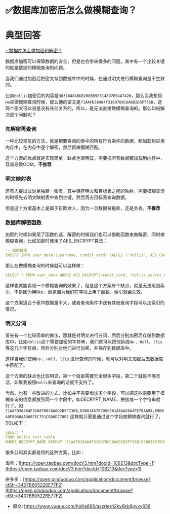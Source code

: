 # ✅数据库加密后怎么做模糊查询？
<!--page header-->

<a name="Liocx"></a>
# 典型回答

[✅数据库怎么做加密和解密？](https://www.yuque.com/hollis666/axzrte/xg32pfnstsrh9pdp?view=doc_embed)

数据库加密可以保障数据的安全，但是也会带来很多的问题，其中有一个比较关键的就是数据的模糊查询的问题。

当我们通过加密后把密文存到数据库中的时候，在通过明文进行模糊查询是不生效的。

比如`Hollis`加密后的内容是`363164846D8200899E314897E64A7420`，那么当我想用`Ho`来做模糊查询时候，那么他的密文是`71AAFD38484F3160708C6A6D2D5F736B`，这两个密文可以说是没有任何关系的，所以，是无法直接做模糊查询的。那么如何解决这个问题呢？

<a name="Mobia"></a>
### 先解密再查询

一种比较常见的方法，就是把要查询的表中的所有符合条件的数据，都加载到应用内存中，在内存中逐个解密，然后再做模糊匹配。

这个方案的优点就是实现简单，缺点也很明显，需要把所有数据都加载到内存中，容易导致OOM。**不推荐**

<a name="mgwjT"></a>
### 明文映射表

还有人提出过说单独建一张表，其中保存明文和目标表之间的映射，需要模糊查询的时候先去明文映射表中查到主键，然后再去目标表查询数据。

但是这个方案基本上是属于自欺欺人，因为一旦数据被拖库，还是会丢。**不推荐**

<a name="ypCpL"></a>
### 数据库解密函数

加密的时候如果用了函数的话，解密的时候我们也可以借助函数来做解密，同时做模糊查询，比如加密时使用了AES_ENCRYPT算法：

```yaml
-- 加密数据
INSERT INTO user_data (username, credit_card) VALUES ('Hollis', AES_ENCRYPT('1234-5678-9012-3456', 'hollis_secret_key'));
```


那么在做模糊查询的时候就可以这样做：

```yaml
SELECT * FROM user_data WHERE AES_DECRYPT(credit_card, 'hollis_secret_key') like 'Hol%';
```

这样也就能实现一个模糊查询的效果了，但是这个方案有个缺点，就是无法用到索引，不是因为用like，而是因为我们在字段上用了函数，索引就会失效。

这个方案适合于表中数据量不大，或者查询条件中还有其他查询字段可以走索引的情况。

<a name="cy8qf"></a>
### 明文分词

首先有一个比较简单的做法，那就是对明文进行分词，然后分别加密后存储到数据库中，比如`Hollis`这个需要加密的字符串，我们就可以把他拆成`Ho` 、`Holl`、`llis`等这几个字符串，然后分别对他们进行加密，并保存到数据库中。

这样当我们使用`Ho` 、`Holl`、`llis` 进行查询的时候，就可以对明文加密后去数据库中匹配了。

这个方案的缺点也比较明显，第一个就是需要冗余很多字段，第二个就是不够灵活，如果我按照`Holli`来查询的话就不支持了。

当然，也有一些改进的方式，比如并不需要增加多个字段，可以把这些需要用于模糊查询的信息都放到同一个字段中，如DECRYPT_NAME，拼接成一个字符串就行了。如`71AAFD38484F3160708C6A6D2D5F736B,83B01A578395CE81AEAAC6A4FE70AA94,E90048FB068AA98B7EC751CBD6DC78B7` 这样就只需要通过这个字段做模糊查询就行了。SQL如下：

```yaml
SELECT *
FROM hollis_test_table
WHERE DECRYPT_NAME REGEXP '71AAFD38484F3160708C6A6D2D5F736B|83B01A578395CE81AEAAC6A4FE70AA94|E90048FB068AA98B7EC751CBD6DC78B7';
```


很多公司其实都是用的这种方案，比如：

淘宝：[https://open.taobao.com/docV3.htm?docId=106213&docType=1](https://open.taobao.com/docV3.htm?docId=106213&docType=1)

拼多多：[https://open.pinduoduo.com/application/document/browse?idStr=3407B605226E77F2](https://open.pinduoduo.com/application/document/browse?idStr=3407B605226E77F2)


<!--page footer-->
- 原文: <https://www.yuque.com/hollis666/axzrte/ri2ky6kb6pvxy656>